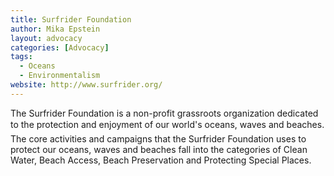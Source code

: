 ```yaml
---
title: Surfrider Foundation
author: Mika Epstein
layout: advocacy
categories: [Advocacy]
tags: 
  - Oceans
  - Environmentalism
website: http://www.surfrider.org/
---
```


The Surfrider Foundation is a non-profit grassroots organization dedicated to the protection and enjoyment of our world's oceans, waves and beaches. The core activities and campaigns that the Surfrider Foundation uses to protect our oceans, waves and beaches fall into the categories of Clean Water, Beach Access, Beach Preservation and Protecting Special Places.
